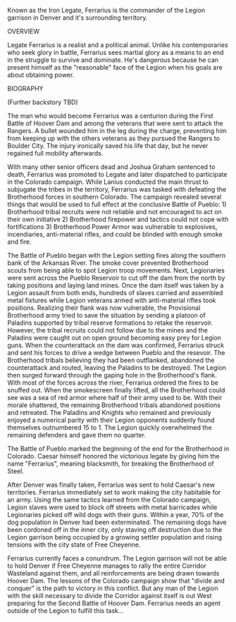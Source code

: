 Known as the Iron Legate, Ferrarius is the commander of the Legion garrison in Denver and it's surrounding territory. 

OVERVIEW

Legate Ferrarius is a realist and a political animal. Unlike his contemporaries who seek glory in battle, Ferrarius sees martial glory as a means to an end in the struggle to survive and dominate. He's dangerous because he can present himself as the "reasonable" face of the Legion when his goals are about obtaining power.  

BIOGRAPHY

(Further backstory TBD)

The man who would become Ferrarius was a centurion during the First Battle of Hoover Dam and among the veterans that were sent to attack the Rangers. A bullet wounded him in the leg during the charge, preventing him from keeping up with the others veterans as they pursued the Rangers to Boulder City. The injury ironically saved his life that day, but he never regained full mobility afterwards. 

With many other senior officers dead and Joshua Graham sentenced to death, Ferrarius was promoted to Legate and later dispatched to participate in the Colorado campaign. While Lanius conducted the main thrust to subjugate the tribes in the territory, Ferrarius was tasked with defeating the Brotherhood forces in southern Colorado. The campaign revealed several things that would be used to full effect at the conclusive Battle of Pueblo: 1) Brotherhood tribal recruits were not reliable and not encouraged to act on their own initiative 2) Brotherhood firepower and tactics could not cope with fortifications 3) Brotherhood Power Armor was vulnerable to explosives, incendiaries, anti-material rifles, and could be blinded with enough smoke and fire.

The Battle of Pueblo began with the Legion setting fires along the southern bank of the Arkansas River. The smoke cover prevented Brotherhood scouts from being able to spot Legion troop movements. Next, Legionaries were sent across the Pueblo Reservoir to cut off the dam from the north by taking positions and laying land mines. Once the dam itself was taken by a Legion assault from both ends, hundreds of slaves carried and assembled metal fixtures while Legion veterans armed with anti-material rifles took positions. Realizing their flank was now vulnerable, the Provisional Brotherhood army tried to save the situation by sending a platoon of Paladins supported by tribal reserve formations to retake the reservoir. However, the tribal recruits could not follow due to the mines and the Paladins were caught out on open ground becoming easy prey for Legion guns. When the counterattack on the dam was confirmed, Ferrarius struck and sent his forces to drive a wedge between Pueblo and the resevoir. The Brotherhood tribals believing they had been outflanked, abandoned the counterattack and routed, leaving the Paladins to be destroyed. The Legion then surged forward through the gaping hole in the Brotherhood's flank. With most of the forces across the river, Ferrarius ordered the fires to be snuffed out. When the smokescreen finally lifted, all the Brotherhood could see was a sea of red armor where half of their army used to be. With their morale shattered, the remaining Brotherhood tribals abandoned positions and retreated. The Paladins and Knights who remained and previously enjoyed a numerical parity with their Legion opponents suddenly found themselves outnumbered 15 to 1. The Legion quickly overwhelmed the remaining defenders and gave them no quarter. 

The Battle of Pueblo marked the beginning of the end for the Brotherhood in Colorado. Caesar himself honored the victorious legate by giving him the name "Ferrarius", meaning blacksmith, for breaking the Brotherhood of Steel. 

After Denver was finally taken, Ferrarius was sent to hold Caesar's new territories. Ferrarius immediately set to work making the city habitable for an army. Using the same tactics learned from the Colorado campaign, Legion slaves were used to block off streets with metal barricades while Legionaries picked off wild dogs with their guns. Within a year, 70% of the dog population in Denver had been exterminated. The remaining dogs have been cordoned off in the inner city, only staving off destruction due to the Legion garrison being occupied by a growing settler population and rising tensions with the city state of Free Cheyenne. 

Ferrarius currently faces a conundrum. The Legion garrison will not be able to hold Denver if Free Cheyenne manages to rally the entire Corridor Wasteland against them, and all reinforcements are being drawn towards Hoover Dam. The lessons of the Colorado campaign show that "divide and conquer" is the path to victory in this conflict. But any man of the Legion with the skill necessary to divide the Corridor against itself is out West preparing for the Second Battle of Hoover Dam. Ferrarius needs an agent outside of the Legion to fulfill this task...

